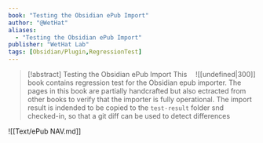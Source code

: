 ```yaml
---
book: "Testing the Obsidian ePub Import"
author: "@WetHat"
aliases: 
  - "Testing the Obsidian ePub Import"
publisher: "WetHat Lab"
tags: [Obsidian/Plugin,RegressionTest]
---
```


> [!abstract] Testing the Obsidian ePub Import
> <span style="float:Right;">![[undefined|300]]</span>
> This book contains regression test for the Obsidian epub importer. The pages in this book are partially handcrafted but also ectracted from other books to verify that the importer is fully operational. The import result is indended to be copied to the `test-result` folder snd checked-in, so that a git diff can be used to detect differences

![[Text/ePub NAV.md]]